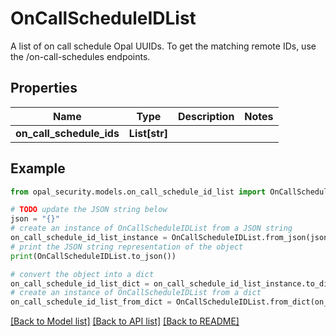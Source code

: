 # OnCallScheduleIDList

A list of on call schedule Opal UUIDs. To get the matching remote IDs, use the /on-call-schedules endpoints.

## Properties

Name | Type | Description | Notes
------------ | ------------- | ------------- | -------------
**on_call_schedule_ids** | **List[str]** |  | 

## Example

```python
from opal_security.models.on_call_schedule_id_list import OnCallScheduleIDList

# TODO update the JSON string below
json = "{}"
# create an instance of OnCallScheduleIDList from a JSON string
on_call_schedule_id_list_instance = OnCallScheduleIDList.from_json(json)
# print the JSON string representation of the object
print(OnCallScheduleIDList.to_json())

# convert the object into a dict
on_call_schedule_id_list_dict = on_call_schedule_id_list_instance.to_dict()
# create an instance of OnCallScheduleIDList from a dict
on_call_schedule_id_list_from_dict = OnCallScheduleIDList.from_dict(on_call_schedule_id_list_dict)
```
[[Back to Model list]](../README.md#documentation-for-models) [[Back to API list]](../README.md#documentation-for-api-endpoints) [[Back to README]](../README.md)


